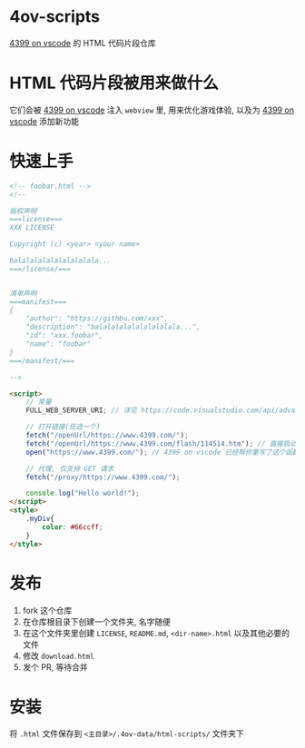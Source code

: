 # 4ov-scripts

[4399 on vscode](https://github.com/dsy4567/4399-on-vscode) 的 HTML 代码片段仓库

# HTML 代码片段被用来做什么

它们会被 [4399 on vscode](https://github.com/dsy4567/4399-on-vscode) 注入
`webview` 里, 用来优化游戏体验, 以及为
[4399 on vscode](https://github.com/dsy4567/4399-on-vscode) 添加新功能

# 快速上手

```html
<!-- foobar.html -->
<!--

版权声明
===license===
XXX LICENSE

Copyright (c) <year> <your name>

balalalalalalalalalala...
===/license/===


清单声明
===manifest===
{
    "author": "https://githbu.com/xxx",
    "description": "balalalalalalalalalala...",
    "id": "xxx.foobar",
    "name": "foobar"
}
===/manifest/===

-->

<script>
    // 常量
    FULL_WEB_SERVER_URI; // 详见 https://code.visualstudio.com/api/advanced-topics/remote-extensions#option-1-use-asexternaluri

    // 打开链接(任选一个)
    fetch("/openUrl/https://www.4399.com/");
    fetch("/openUrl/https://www.4399.com/flash/114514.htm"); // 直接启动游戏
    open("https://www.4399.com/"); // 4399 on vscode 已经帮你重写了这个函数, 等效于 fetch("/openUrl/https://www.4399.com/")

    // 代理, 仅支持 GET 请求
    fetch("/proxy/https://www.4399.com/");

    console.log("Hello world!");
</script>
<style>
    .myDiv{
        color: #66ccff;
    }
</style>
```
# 发布

1. fork 这个仓库
2. 在仓库根目录下创建一个文件夹, 名字随便
3. 在这个文件夹里创建 `LICENSE`, `README.md`, `<dir-name>.html` 以及其他必要的文件
4. 修改 `download.html`
5. 发个 PR, 等待合并

# 安装

将 `.html` 文件保存到 `<主目录>/.4ov-data/html-scripts/` 文件夹下
